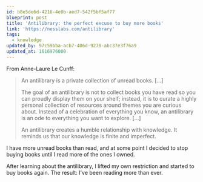 ```yaml
---
id: b8e5de6d-4216-4e0b-aed7-542f5bf5af77
blueprint: post
title: 'Antilibrary: the perfect excuse to buy more books'
link: 'https://nesslabs.com/antilibrary'
tags:
  - knowledge
updated_by: 97c59bba-acb7-406d-9278-abc37e3f76a9
updated_at: 1616976000
---
```

From Anne-Laure Le Cunff:

> An antilibrary is a private collection of unread books. […]
>
> The goal of an antilibrary is not to collect books you have read so you can proudly display them on your shelf; instead, it is to curate a highly personal collection of resources around themes you are curious about. Instead of a celebration of everything you know, an antilibrary is an ode to everything you want to explore. […]
>
> An antilibrary creates a humble relationship with knowledge. It reminds us that our knowledge is finite and imperfect.

I have more unread books than read, and at some point I decided to stop buying books until I read more of the ones I owned.

After learning about the antilibrary, I lifted my own restriction and started to buy books again. The result: I've been reading more than ever.